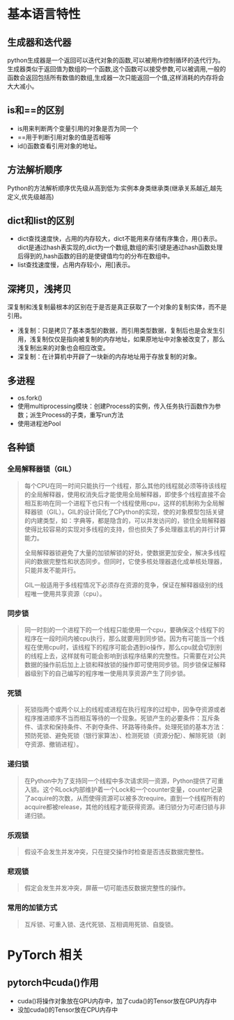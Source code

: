 # 基本语言特性
## 生成器和迭代器
python生成器是一个返回可以迭代对象的函数,可以被用作控制循环的迭代行为。生成器类似于返回值为数组的一个函数,这个函数可以接受参数,可以被调用,一般的函数会返回包括所有数值的数组,生成器一次只能返回一个值,这样消耗的内存将会大大减小。

## is和==的区别
+ is用来判断两个变量引用的对象是否为同一个
+ ==用于判断引用对象的值是否相等
+ id()函数查看引用对象的地址。

## 方法解析顺序
Python的方法解析顺序优先级从高到低为:实例本身类继承类(继承关系越近,越先定义,优先级越高)

## dict和list的区别
+ dict查找速度快，占用的内存较大，dict不能用来存储有序集合，用{}表示。dict是通过hash表实现的,dict为一个数组,数组的索引键是通过hash函数处理后得到的,hash函数的目的是使键值均匀的分布在数组中。
+ list查找速度慢，占用内存较小，用[]表示。

## 深拷贝，浅拷贝
深复制和浅复制最根本的区别在于是否是真正获取了一个对象的复制实体，而不是引用。
+ 浅复制：只是拷贝了基本类型的数据，而引用类型数据，复制后也是会发生引用，浅复制仅仅是指向被复制的内存地址，如果原地址中对象被改变了，那么浅复制出来的对象也会相应改变。
+ 深复制：在计算机中开辟了一块新的内存地址用于存放复制的对象。

## 多进程
+ os.fork()
+ 使用multiprocessing模块：创建Process的实例，传入任务执行函数作为参数；派生Process的子类，重写run方法
+ 使用进程池Pool

## 各种锁

### 全局解释器锁（GIL）
> 每个CPU在同一时间只能执行一个线程，那么其他的线程就必须等待该线程的全局解释器，使用权消失后才能使用全局解释器，即使多个线程直接不会相互影响在同一个进程下也只有一个线程使用cpu，这样的机制称为全局解释器锁（GIL）。GIL的设计简化了CPython的实现，使的对象模型包括关键的内建类型，如：字典等，都是隐含的，可以并发访问的，锁住全局解释器使得比较容易的实现对多线程的支持，但也损失了多处理器主机的并行计算能力。
>
> 全局解释器锁避免了大量的加锁解锁的好处，使数据更加安全，解决多线程间的数据完整性和状态同步。但同时，它使多核处理器退化成单核处理器，只能并发不能并行。
>
> GIL一般适用于多线程情况下必须存在资源的竞争，保证在解释器级别的线程唯一使用共享资源（cpu）。

### 同步锁
> 同一时刻的一个进程下的一个线程只能使用一个cpu，要确保这个线程下的程序在一段时间内被cpu执行，那么就要用到同步锁。因为有可能当一个线程在使用cpu时，该线程下的程序可能会遇到io操作，那么cpu就会切到别的线程上去，这样就有可能会影响到该程序结果的完整性。只需要在对公共数据的操作前后加上上锁和释放锁的操作即可使用同步锁。同步锁保证解释器级别下的自己编写的程序唯一使用共享资源产生了同步锁。

### 死锁
> 死锁指两个或两个以上的线程或进程在执行程序的过程中，因争夺资源或者程序推进顺序不当而相互等待的一个现象。死锁产生的必要条件：互斥条件、请求和保持条件、不剥夺条件、环路等待条件。处理死锁的基本方法：预防死锁、避免死锁（银行家算法）、检测死锁（资源分配）、解除死锁（剥夺资源、撤销进程）。

### 递归锁
> 在Python中为了支持同一个线程中多次请求同一资源，Python提供了可重入锁。这个RLock内部维护着一个Lock和一个counter变量，counter记录了acquire的次数，从而使得资源可以被多次require。直到一个线程所有的acquire都被release，其他的线程才能获得资源。递归锁分为可递归锁与非递归锁。

### 乐观锁
> 假设不会发生并发冲突，只在提交操作时检查是否违反数据完整性。

### 悲观锁
> 假定会发生并发冲突，屏蔽一切可能违反数据完整性的操作。

### 常用的加锁方式
> 互斥锁、可重入锁、迭代死锁、互相调用死锁、自旋锁。


# PyTorch 相关
## pytorch中cuda()作用
+ cuda()将操作对象放在GPU内存中，加了cuda()的Tensor放在GPU内存中
+ 没加cuda()的Tensor放在CPU内存中

